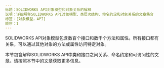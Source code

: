 ```yaml
---
标题：SOLIDWORKS API对象模型和对象关系的解释
说明：详细解释SOLIDWORKS API对象模型、类层次结构、命名约定和对象关系的文章集合
标签：[对象模型，API]
顺序：1
---
```

SOLIDWORKS API对象模型包含数百个接口和数千个方法和属性。所有接口都有关系，可以通过其他对象的方法或属性访问特定对象。

本节包含解释SOLIDWORKS API中类和接口之间关系、命名约定和可访问性的文章。请按照本节中的文章获取更多信息。
